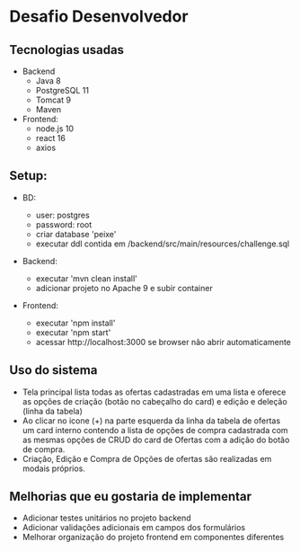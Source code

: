 # Desafio Desenvolvedor
## Tecnologias usadas
* Backend
  * Java 8
  * PostgreSQL 11
  * Tomcat 9
  * Maven
* Frontend:
  * node.js 10
  * react 16
  * axios

## Setup:
* BD:
  * user: postgres
  * password: root 
  * criar database 'peixe'
  * executar ddl contida em /backend/src/main/resources/challenge.sql

* Backend:
  * executar 'mvn clean install'
  * adicionar projeto no Apache 9 e subir container

* Frontend:
  * executar 'npm install'
  * executar 'npm start'
  * acessar http://localhost:3000 se browser não abrir automaticamente

## Uso do sistema
* Tela principal lista todas as ofertas cadastradas em uma lista e oferece as opções de criação (botão no cabeçalho do card) e edição e deleção (linha da tabela)
* Ao clicar no icone (+) na parte esquerda da linha da tabela de ofertas um card interno contendo a lista de opções de compra cadastrada com as mesmas opções de CRUD do card de Ofertas com a adição do botão de compra.
* Criação, Edição e Compra de Opções de ofertas são realizadas em modais próprios.

## Melhorias que eu gostaria de implementar
* Adicionar testes unitários no projeto backend
* Adicionar validações adicionais em campos dos formulários
* Melhorar organização do projeto frontend em componentes diferentes
